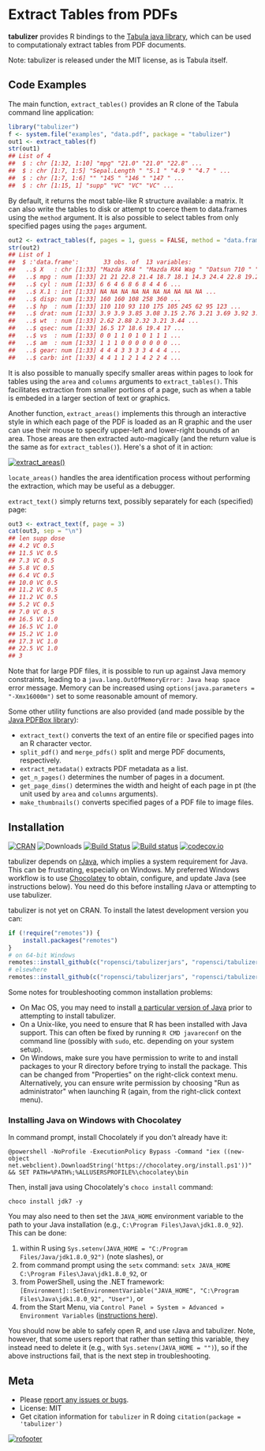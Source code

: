 # Extract Tables from PDFs

**tabulizer** provides R bindings to the [Tabula java library](https://github.com/tabulapdf/tabula-java/), which can be used to computationaly extract tables from PDF documents.

Note: tabulizer is released under the MIT license, as is Tabula itself.

## Code Examples

The main function, `extract_tables()` provides an R clone of the Tabula command line application:

```R
library("tabulizer")
f <- system.file("examples", "data.pdf", package = "tabulizer")
out1 <- extract_tables(f)
str(out1)
## List of 4
##  $ : chr [1:32, 1:10] "mpg" "21.0" "21.0" "22.8" ...
##  $ : chr [1:7, 1:5] "Sepal.Length " "5.1 " "4.9 " "4.7 " ...
##  $ : chr [1:7, 1:6] "" "145 " "146 " "147 " ...
##  $ : chr [1:15, 1] "supp" "VC" "VC" "VC" ...
```

By default, it returns the most table-like R structure available: a matrix. It can also write the tables to disk or attempt to coerce them to data.frames using the `method` argument. It is also possible to select tables from only specified pages using the `pages` argument.

```R
out2 <- extract_tables(f, pages = 1, guess = FALSE, method = "data.frame")
str(out2)
## List of 1
##  $ :'data.frame':       33 obs. of  13 variables:
##   ..$ X   : chr [1:33] "Mazda RX4 " "Mazda RX4 Wag " "Datsun 710 " "Hornet 4 Drive " ...
##   ..$ mpg : num [1:33] 21 21 22.8 21.4 18.7 18.1 14.3 24.4 22.8 19.2 ...
##   ..$ cyl : num [1:33] 6 6 4 6 8 6 8 4 4 6 ...
##   ..$ X.1 : int [1:33] NA NA NA NA NA NA NA NA NA NA ...
##   ..$ disp: num [1:33] 160 160 108 258 360 ...
##   ..$ hp  : num [1:33] 110 110 93 110 175 105 245 62 95 123 ...
##   ..$ drat: num [1:33] 3.9 3.9 3.85 3.08 3.15 2.76 3.21 3.69 3.92 3.92 ...
##   ..$ wt  : num [1:33] 2.62 2.88 2.32 3.21 3.44 ...
##   ..$ qsec: num [1:33] 16.5 17 18.6 19.4 17 ...
##   ..$ vs  : num [1:33] 0 0 1 1 0 1 0 1 1 1 ...
##   ..$ am  : num [1:33] 1 1 1 0 0 0 0 0 0 0 ...
##   ..$ gear: num [1:33] 4 4 4 3 3 3 3 4 4 4 ...
##   ..$ carb: int [1:33] 4 4 1 1 2 1 4 2 2 4 ...
```

It is also possible to manually specify smaller areas within pages to look for tables using the `area` and `columns` arguments to `extract_tables()`. This facilitates extraction from smaller portions of a page, such as when a table is embeded in a larger section of text or graphics.

Another function, `extract_areas()` implements this through an interactive style in which each page of the PDF is loaded as an R graphic and the user can use their mouse to specify upper-left and lower-right bounds of an area. Those areas are then extracted auto-magically (and the return value is the same as for `extract_tables()`). Here's a shot of it in action:

[![extract_areas()](http://i.imgur.com/USTyQl7.gif)](http://i.imgur.com/USTyQl7.gif)

`locate_areas()` handles the area identification process without performing the extraction, which may be useful as a debugger.

`extract_text()` simply returns text, possibly separately for each (specified) page:

```R
out3 <- extract_text(f, page = 3)
cat(out3, sep = "\n")
## len supp dose
## 4.2 VC 0.5
## 11.5 VC 0.5
## 7.3 VC 0.5
## 5.8 VC 0.5
## 6.4 VC 0.5
## 10.0 VC 0.5
## 11.2 VC 0.5
## 11.2 VC 0.5
## 5.2 VC 0.5
## 7.0 VC 0.5
## 16.5 VC 1.0
## 16.5 VC 1.0
## 15.2 VC 1.0
## 17.3 VC 1.0
## 22.5 VC 1.0
## 3
```

Note that for large PDF files, it is possible to run up against Java memory constraints, leading to a `java.lang.OutOfMemoryError: Java heap space` error message. Memory can be increased using `options(java.parameters = "-Xmx16000m")` set to some reasonable amount of memory.

Some other utility functions are also provided (and made possible by the [Java PDFBox library](https://pdfbox.apache.org/)):

 - `extract_text()` converts the text of an entire file or specified pages into an R character vector.
 - `split_pdf()` and `merge_pdfs()` split and merge PDF documents, respectively.
 - `extract_metadata()` extracts PDF metadata as a list.
 - `get_n_pages()` determines the number of pages in a document.
 - `get_page_dims()` determines the width and height of each page in pt (the unit used by `area` and `columns` arguments).
 - `make_thumbnails()` converts specified pages of a PDF file to image files.

## Installation

[![CRAN](https://www.r-pkg.org/badges/version/tabulizer)](https://cran.r-project.org/package=tabulizer)
![Downloads](https://cranlogs.r-pkg.org/badges/tabulizer)
[![Build Status](https://travis-ci.org/ropensci/tabulizer.png?branch=master)](https://travis-ci.org/ropensci/tabulizer)
[![Build status](https://ci.appveyor.com/api/projects/status/wj5afxb1v42h8oui?svg=true)](https://ci.appveyor.com/project/ropensci/tabulizer)
[![codecov.io](https://codecov.io/github/ropensci/tabulizer/coverage.svg?branch=master)](https://codecov.io/github/ropensci/tabulizer?branch=master)

tabulizer depends on [rJava](https://cran.r-project.org/package=rJava), which implies a system requirement for Java. This can be frustrating, especially on Windows. My preferred Windows workflow is to use [Chocolatey](https://chocolatey.org/) to obtain, configure, and update Java (see instructions below). You need do this before installing rJava or attempting to use tabulizer.

tabulizer is not yet on CRAN. To install the latest development version you can:

```R
if (!require("remotes")) {
    install.packages("remotes")
}
# on 64-bit Windows
remotes::install_github(c("ropensci/tabulizerjars", "ropensci/tabulizer"), INSTALL_opts = "--no-multiarch")
# elsewhere
remotes::install_github(c("ropensci/tabulizerjars", "ropensci/tabulizer"))
```

Some notes for troubleshooting common installation problems:

 - On Mac OS, you may need to install [a particular version of Java](https://support.apple.com/kb/DL1572?locale=en_US) prior to attempting to install tabulizer.
 - On a Unix-like, you need to ensure that R has been installed with Java support. This can often be fixed by running `R CMD javareconf` on the command line (possibly with `sudo`, etc. depending on your system setup).
 - On Windows, make sure you have permission to write to and install packages to your R directory before trying to install the package. This can be changed from "Properties" on the right-click context menu. Alternatively, you can ensure write permission by choosing "Run as administrator" when launching R (again, from the right-click context menu).

### Installing Java on Windows with Chocolatey

In command prompt, install Chocolately if you don't already have it:

```
@powershell -NoProfile -ExecutionPolicy Bypass -Command "iex ((new-object net.webclient).DownloadString('https://chocolatey.org/install.ps1'))" && SET PATH=%PATH%;%ALLUSERSPROFILE%\chocolatey\bin
```

Then, install java using Chocolately's `choco install` command:

```
choco install jdk7 -y
```

You may also need to then set the `JAVA_HOME` environment variable to the path to your Java installation (e.g., `C:\Program Files\Java\jdk1.8.0_92`). This can be done:

 1. within R using `Sys.setenv(JAVA_HOME = "C:/Program Files/Java/jdk1.8.0_92")` (note slashes), or
 2. from command prompt using the `setx` command: `setx JAVA_HOME C:\Program Files\Java\jdk1.8.0_92`, or
 3. from PowerShell, using the .NET framework: `[Environment]::SetEnvironmentVariable("JAVA_HOME", "C:\Program Files\Java\jdk1.8.0_92", "User")`, or
 4. from the Start Menu, via `Control Panel » System » Advanced » Environment Variables` ([instructions here](http://superuser.com/a/284351/221772)).

You should now be able to safely open R, and use rJava and tabulizer. Note, however, that some users report that rather than setting this variable, they instead need to delete it (e.g., with `Sys.setenv(JAVA_HOME = "")`), so if the above instructions fail, that is the next step in troubleshooting.

## Meta

* Please [report any issues or bugs](https://github.com/ropensci/tabulizer/issues).
* License: MIT
* Get citation information for `tabulizer` in R doing `citation(package = 'tabulizer')`

[![rofooter](http://ropensci.org/public_images/github_footer.png)](http://ropensci.org)
